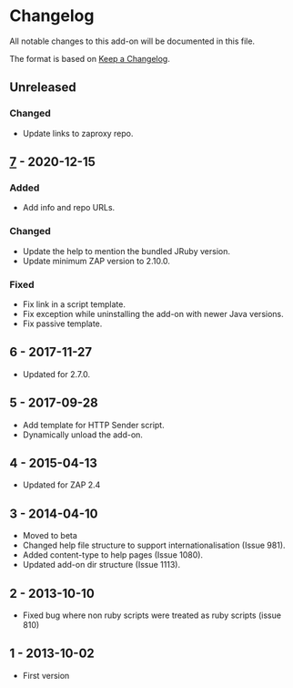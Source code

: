 # Changelog
All notable changes to this add-on will be documented in this file.

The format is based on [Keep a Changelog](https://keepachangelog.com/en/1.0.0/).

## Unreleased
### Changed
- Update links to zaproxy repo.

## [7] - 2020-12-15
### Added
- Add info and repo URLs.

### Changed
- Update the help to mention the bundled JRuby version.
- Update minimum ZAP version to 2.10.0.

### Fixed
- Fix link in a script template.
- Fix exception while uninstalling the add-on with newer Java versions.
- Fix passive template.

## 6 - 2017-11-27

- Updated for 2.7.0.

## 5 - 2017-09-28

- Add template for HTTP Sender script.
- Dynamically unload the add-on.

## 4 - 2015-04-13

- Updated for ZAP 2.4

## 3 - 2014-04-10

- Moved to beta
- Changed help file structure to support internationalisation (Issue 981).
- Added content-type to help pages (Issue 1080).
- Updated add-on dir structure (Issue 1113).

## 2 - 2013-10-10

- Fixed bug where non ruby scripts were treated as ruby scripts (issue 810)

## 1 - 2013-10-02

- First version

[7]: https://github.com/zaproxy/zap-extensions/releases/jruby-v7
